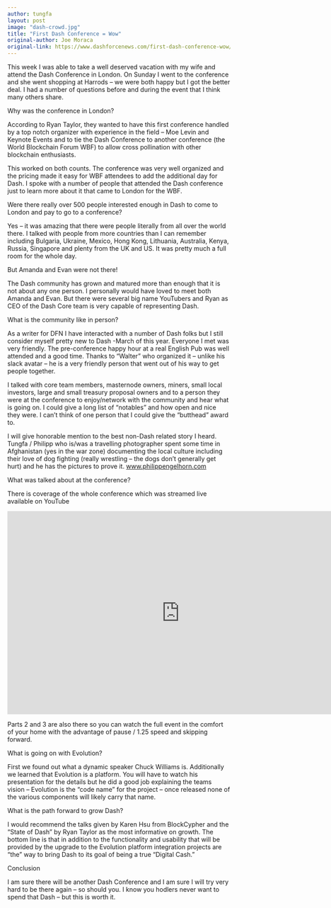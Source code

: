 ```yaml
---
author: tungfa
layout: post
image: "dash-crowd.jpg"
title: "First Dash Conference = Wow"
original-author: Joe Moraca
original-link: https://www.dashforcenews.com/first-dash-conference-wow/
---
```


This week I was able to take a well deserved vacation with my wife and attend the Dash Conference in London. On Sunday I went to the conference and she went shopping at Harrods – we were both happy but I got the better deal.  I had a number of questions before and during the event that I think many others share.

Why was the conference in London?

According to Ryan Taylor, they wanted to have this first conference handled by a top notch organizer with experience in the field – Moe Levin and Keynote Events and to tie the Dash Conference to another conference (the World Blockchain Forum WBF) to allow cross pollination with other blockchain enthusiasts.

This worked on both counts.  The conference was very well organized and the pricing made it easy for WBF attendees to add the additional day for Dash.  I spoke with a number of people that attended the Dash conference just to learn more about it that came to London for the WBF.

Were there really over 500 people interested enough in Dash to come to London and pay to go to a conference?

Yes – it was amazing that there were people literally from all over the world there.  I talked with people from more countries than I can remember including Bulgaria, Ukraine, Mexico, Hong Kong, Lithuania, Australia, Kenya, Russia, Singapore and plenty from the UK and US.  It was pretty much a full room for the whole day.

But Amanda and Evan were not there!

The Dash community has grown and matured more than enough that it is not about any one person.  I personally would have loved to meet both Amanda and Evan. But there were several big name YouTubers and Ryan as CEO of the Dash Core team is very capable of representing Dash.

What is the community like in person?

As a writer for DFN I have interacted with a number of Dash folks but I still consider myself pretty new to Dash -March of this year.  Everyone I met was very friendly.  The pre-conference happy hour at a real English Pub was well attended and a good time.  Thanks to “Walter” who organized it – unlike his slack avatar – he is a very friendly person that went out of his way to get people together.

I talked with core team members, masternode owners, miners, small local investors, large and small treasury proposal owners and to a person they were at the conference to enjoy/network with the community and hear what is going on.  I could give a long list of “notables” and how open and nice they were.  I can’t think of one person that I could give the “butthead” award to.

I will give honorable mention to the best non-Dash related story I heard.  Tungfa / Philipp who is/was a travelling photographer spent some time in Afghanistan (yes in the war zone) documenting the local culture including their love of dog fighting (really wrestling – the dogs don’t generally get hurt) and he has the pictures to prove it. www.philippengelhorn.com

What was talked about at the conference?

There is coverage of the whole conference which was streamed live available on YouTube

<iframe width="777" height="459" src="https://www.youtube.com/embed/d8ExmIqRqOk" frameborder="0" allowfullscreen></iframe>

Parts 2 and 3 are also there so you can watch the full event in the comfort of your home with the advantage of pause / 1.25 speed and skipping forward.

What is going on with Evolution?

First we found out what a dynamic speaker Chuck Williams is. Additionally we learned that Evolution is a platform. You will have to watch his presentation for the details but he did a good job explaining the teams vision – Evolution is the “code name” for the project – once released none of the various components will likely carry that name.

What is the path forward to grow Dash?

I would recommend the talks given by Karen Hsu from BlockCypher and the “State of Dash” by Ryan Taylor as the most informative on growth. The bottom line is that in addition to the functionality and usability that will be provided by the upgrade to the Evolution platform integration projects are “the” way to bring Dash to its goal of being a true “Digital Cash.”

Conclusion

I am sure there will be another Dash Conference and I am sure I will try very hard to be there again – so should you.  I know you hodlers never want to spend that Dash – but this is worth it.
